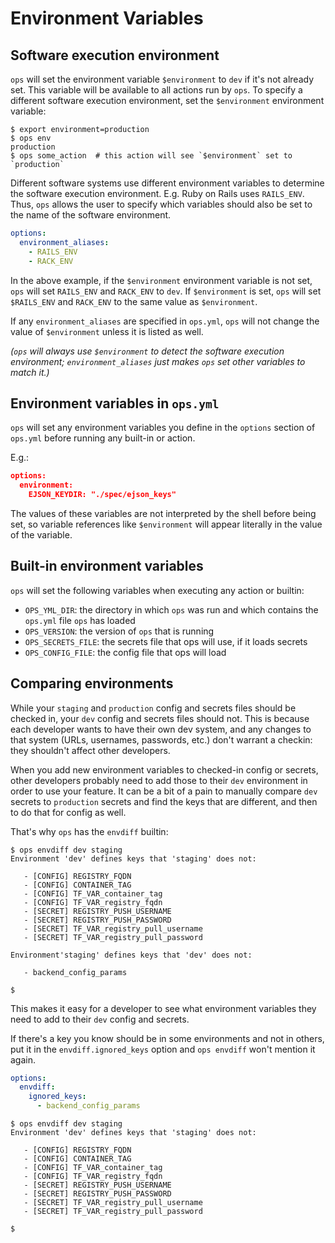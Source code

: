 # Environment Variables

## Software execution environment

`ops` will set the environment variable `$environment` to `dev` if it's not already set. This variable will be available to all actions run by `ops`. To specify a different software execution environment, set the `$environment` environment variable:

```
$ export environment=production
$ ops env
production
$ ops some_action  # this action will see `$environment` set to `production`
```

Different software systems use different environment variables to determine the software execution environment. E.g. Ruby on Rails uses `RAILS_ENV`. Thus, `ops` allows the user to specify which variables should also be set to the name of the software environment.

```yaml
options:
  environment_aliases:
    - RAILS_ENV
    - RACK_ENV
```

In the above example, if the `$environment` environment variable is not set, `ops` will set `RAILS_ENV` and `RACK_ENV` to `dev`. If `$environment` is set, `ops` will set `$RAILS_ENV` and `RACK_ENV` to the same value as `$environment`.

If any `environment_aliases` are specified in `ops.yml`, `ops` will not change the value of `$environment` unless it is listed as well.

*(`ops` will always use `$environment` to detect the software execution environment; `environment_aliases` just makes `ops` set other variables to match it.)*

## Environment variables in `ops.yml`

`ops` will set any environment variables you define in the `options` section of `ops.yml` before running any built-in or action.

E.g.:

```json
options:
  environment:
    EJSON_KEYDIR: "./spec/ejson_keys"
```

The values of these variables are not interpreted by the shell before being set, so variable references like `$environment` will appear literally in the value of the variable.

## Built-in environment variables

`ops` will set the following variables when executing any action or builtin:

- `OPS_YML_DIR`: the directory in which `ops` was run and which contains the `ops.yml` file `ops` has loaded
- `OPS_VERSION`: the version of `ops` that is running
- `OPS_SECRETS_FILE`: the secrets file that ops will use, if it loads secrets
- `OPS_CONFIG_FILE`: the config file that ops will load

## Comparing environments

While your `staging` and `production` config and secrets files should be checked in, your `dev` config and secrets files should not. This is because each developer wants to have their own dev system, and any changes to that system (URLs, usernames, passwords, etc.) don't warrant a checkin: they shouldn't affect other developers.

When you add new environment variables to checked-in config or secrets, other developers probably need to add those to their `dev` environment in order to use your feature. It can be a bit of a pain to manually compare `dev` secrets to `production` secrets and find the keys that are different, and then to do that for config as well.

That's why `ops` has the `envdiff` builtin:

```shell
$ ops envdiff dev staging
Environment 'dev' defines keys that 'staging' does not:

   - [CONFIG] REGISTRY_FQDN
   - [CONFIG] CONTAINER_TAG
   - [CONFIG] TF_VAR_container_tag
   - [CONFIG] TF_VAR_registry_fqdn
   - [SECRET] REGISTRY_PUSH_USERNAME
   - [SECRET] REGISTRY_PUSH_PASSWORD
   - [SECRET] TF_VAR_registry_pull_username
   - [SECRET] TF_VAR_registry_pull_password

Environment'staging' defines keys that 'dev' does not:

   - backend_config_params

$
```

This makes it easy for a developer to see what environment variables they need to add to their `dev` config and secrets.

If there's a key you know should be in some environments and not in others, put it in the `envdiff.ignored_keys` option and `ops envdiff` won't mention it again.

```yaml
options:
  envdiff:
    ignored_keys:
      - backend_config_params
```

```shell
$ ops envdiff dev staging
Environment 'dev' defines keys that 'staging' does not:

   - [CONFIG] REGISTRY_FQDN
   - [CONFIG] CONTAINER_TAG
   - [CONFIG] TF_VAR_container_tag
   - [CONFIG] TF_VAR_registry_fqdn
   - [SECRET] REGISTRY_PUSH_USERNAME
   - [SECRET] REGISTRY_PUSH_PASSWORD
   - [SECRET] TF_VAR_registry_pull_username
   - [SECRET] TF_VAR_registry_pull_password

$
```